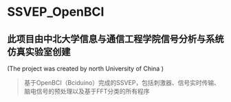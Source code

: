 # SSVEP_OpenBCI
## 此项目由中北大学信息与通信工程学院信号分析与系统仿真实验室创建
(The project was created by north University of China )  
> 基于OpenBCI（Bciduino）完成的SSVEP，包括刺激器、信号实时传输、脑电信号的预处理以及基于FFT分类的所有程序  
>  
>  


